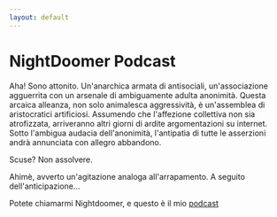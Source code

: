 ```yaml
---
layout: default
---
```

# NightDoomer Podcast

Aha! Sono attonito. Un'anarchica armata di antisociali, un'associazione agguerrita con un arsenale di ambiguamente adulta anonimità.
Questa arcaica alleanza, non solo animalesca aggressività, è un'assemblea di aristocratici artificiosi. Assumendo che l'affezione collettiva non sia atrofizzata, arriveranno altri giorni di ardite argomentazioni su internet. Sotto l'ambigua audacia dell'anonimità, l'antipatia di tutte le asserzioni andrà annunciata con allegro abbandono. 

Scuse? Non assolvere.

Ahimè, avverto un'agitazione analoga all'arrapamento. A seguito dell'anticipazione...

Potete chiamarmi Nightdoomer, e questo è il mio [podcast](/notes "Podcast")

